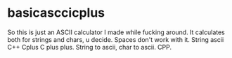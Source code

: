 # basicasccicplus
So this is just an ASCII calculator I made while fucking around. 
It calculates both for strings and chars, u decide. Spaces don't work with it. 
String ascii C++ Cplus C plus plus. String to ascii, char to ascii. CPP. 
